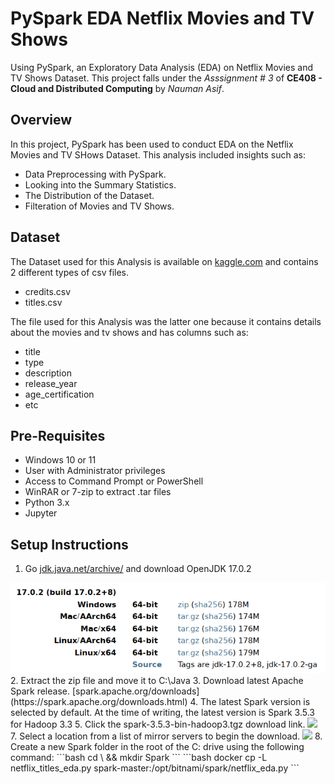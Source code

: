 # PySpark EDA Netflix Movies and TV Shows
Using PySpark, an Exploratory Data Analysis (EDA) on Netflix Movies and TV Shows Dataset. This project falls under the *Asssignment # 3* of **CE408 - Cloud and Distributed Computing** by *Nauman Asif*.

## Overview
In this project, PySpark has been used to conduct EDA on the Netflix Movies and TV SHows Dataset. This analysis included insights such as:
- Data Preprocessing with PySpark.
- Looking into the Summary Statistics.
- The Distribution of the Dataset.
- Filteration of Movies and TV Shows.

## Dataset
The Dataset used for this Analysis is available on [kaggle.com](https://www.kaggle.com/datasets/victorsoeiro/netflix-tv-shows-and-movies/data) and contains 2 different types of csv files.
- credits.csv
- titles.csv

The file used for this Analysis was the latter one because it contains details about the movies and tv shows and has columns such as:
- title
- type
- description
- release_year
- age_certification
- etc

## Pre-Requisites
- Windows 10 or 11
- User with Administrator privileges
- Access to Command Prompt or PowerShell
- WinRAR or 7-zip to extract .tar files
- Python 3.x
- Jupyter

## Setup Instructions
1. Go [jdk.java.net/archive/](https://jdk.java.net/archive/) and download OpenJDK 17.0.2
<img src = "images/Screenshot 2024-12-16 173101.png">
2. Extract the zip file and move it to C:\Java
3. Download latest Apache Spark release. [spark.apache.org/downloads](https://spark.apache.org/downloads.html)
4. The latest Spark version is selected by default. At the time of writing, the latest version is Spark 3.5.3 for Hadoop 3.3
5. Click the spark-3.5.3-bin-hadoop3.tgz download link.
<img src = "images/">
7. Select a location from a list of mirror servers to begin the download.
<img src = "images/">
8. Create a new Spark folder in the root of the C: drive using the following command:
   ```bash
   cd \ && mkdir Spark
   ```
   ```bash
   docker cp -L netflix_titles_eda.py spark-master:/opt/bitnami/spark/netflix_eda.py
   ```
